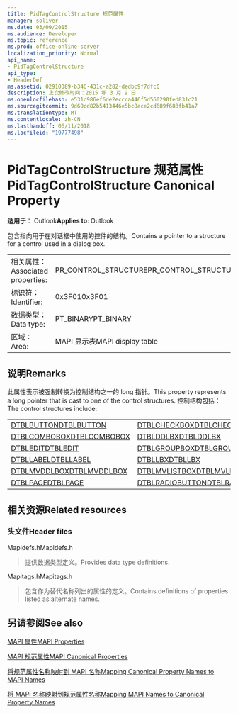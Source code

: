 ```yaml
---
title: PidTagControlStructure 规范属性
manager: soliver
ms.date: 03/09/2015
ms.audience: Developer
ms.topic: reference
ms.prod: office-online-server
localization_priority: Normal
api_name:
- PidTagControlStructure
api_type:
- HeaderDef
ms.assetid: 02910389-b346-431c-a282-dedbc9f7dfc6
description: 上次修改时间：2015 年 3 月 9 日
ms.openlocfilehash: e531c986ef6de2eccca446f5d560290fed831c21
ms.sourcegitcommit: 9d60cd82b5413446e5bc8ace2cd689f683fb41a7
ms.translationtype: MT
ms.contentlocale: zh-CN
ms.lasthandoff: 06/11/2018
ms.locfileid: "19777498"
---
```

# <a name="pidtagcontrolstructure-canonical-property"></a><span data-ttu-id="5774b-103">PidTagControlStructure 规范属性</span><span class="sxs-lookup"><span data-stu-id="5774b-103">PidTagControlStructure Canonical Property</span></span>

  
  
<span data-ttu-id="5774b-104">**适用于**： Outlook</span><span class="sxs-lookup"><span data-stu-id="5774b-104">**Applies to**: Outlook</span></span> 
  
<span data-ttu-id="5774b-105">包含指向用于在对话框中使用的控件的结构。</span><span class="sxs-lookup"><span data-stu-id="5774b-105">Contains a pointer to a structure for a control used in a dialog box.</span></span> 
  
|||
|:-----|:-----|
|<span data-ttu-id="5774b-106">相关属性：</span><span class="sxs-lookup"><span data-stu-id="5774b-106">Associated properties:</span></span>  <br/> |<span data-ttu-id="5774b-107">PR_CONTROL_STRUCTURE</span><span class="sxs-lookup"><span data-stu-id="5774b-107">PR_CONTROL_STRUCTURE</span></span>  <br/> |
|<span data-ttu-id="5774b-108">标识符：</span><span class="sxs-lookup"><span data-stu-id="5774b-108">Identifier:</span></span>  <br/> |<span data-ttu-id="5774b-109">0x3F01</span><span class="sxs-lookup"><span data-stu-id="5774b-109">0x3F01</span></span>  <br/> |
|<span data-ttu-id="5774b-110">数据类型：</span><span class="sxs-lookup"><span data-stu-id="5774b-110">Data type:</span></span>  <br/> |<span data-ttu-id="5774b-111">PT_BINARY</span><span class="sxs-lookup"><span data-stu-id="5774b-111">PT_BINARY</span></span>  <br/> |
|<span data-ttu-id="5774b-112">区域：</span><span class="sxs-lookup"><span data-stu-id="5774b-112">Area:</span></span>  <br/> |<span data-ttu-id="5774b-113">MAPI 显示表</span><span class="sxs-lookup"><span data-stu-id="5774b-113">MAPI display table</span></span>  <br/> |
   
## <a name="remarks"></a><span data-ttu-id="5774b-114">说明</span><span class="sxs-lookup"><span data-stu-id="5774b-114">Remarks</span></span>

<span data-ttu-id="5774b-115">此属性表示被强制转换为控制结构之一的 long 指针。</span><span class="sxs-lookup"><span data-stu-id="5774b-115">This property represents a long pointer that is cast to one of the control structures.</span></span> <span data-ttu-id="5774b-116">控制结构包括：</span><span class="sxs-lookup"><span data-stu-id="5774b-116">The control structures include:</span></span>
  
|||
|:-----|:-----|
|[<span data-ttu-id="5774b-117">DTBLBUTTON</span><span class="sxs-lookup"><span data-stu-id="5774b-117">DTBLBUTTON</span></span>](dtblbutton.md) <br/> |[<span data-ttu-id="5774b-118">DTBLCHECKBOX</span><span class="sxs-lookup"><span data-stu-id="5774b-118">DTBLCHECKBOX</span></span>](dtblcheckbox.md) <br/> |
|[<span data-ttu-id="5774b-119">DTBLCOMBOBOX</span><span class="sxs-lookup"><span data-stu-id="5774b-119">DTBLCOMBOBOX</span></span>](dtblcombobox.md) <br/> |[<span data-ttu-id="5774b-120">DTBLDDLBX</span><span class="sxs-lookup"><span data-stu-id="5774b-120">DTBLDDLBX</span></span>](dtblddlbx.md) <br/> |
|[<span data-ttu-id="5774b-121">DTBLEDIT</span><span class="sxs-lookup"><span data-stu-id="5774b-121">DTBLEDIT</span></span>](dtbledit.md) <br/> |[<span data-ttu-id="5774b-122">DTBLGROUPBOX</span><span class="sxs-lookup"><span data-stu-id="5774b-122">DTBLGROUPBOX</span></span>](dtblgroupbox.md) <br/> |
|[<span data-ttu-id="5774b-123">DTBLLABEL</span><span class="sxs-lookup"><span data-stu-id="5774b-123">DTBLLABEL</span></span>](dtbllabel.md) <br/> |[<span data-ttu-id="5774b-124">DTBLLBX</span><span class="sxs-lookup"><span data-stu-id="5774b-124">DTBLLBX</span></span>](dtbllbx.md) <br/> |
|[<span data-ttu-id="5774b-125">DTBLMVDDLBOX</span><span class="sxs-lookup"><span data-stu-id="5774b-125">DTBLMVDDLBOX</span></span>](dtblmvddlbox.md) <br/> |[<span data-ttu-id="5774b-126">DTBLMVLISTBOX</span><span class="sxs-lookup"><span data-stu-id="5774b-126">DTBLMVLISTBOX</span></span>](dtblmvlistbox.md) <br/> |
|[<span data-ttu-id="5774b-127">DTBLPAGE</span><span class="sxs-lookup"><span data-stu-id="5774b-127">DTBLPAGE</span></span>](dtblpage.md) <br/> |[<span data-ttu-id="5774b-128">DTBLRADIOBUTTON</span><span class="sxs-lookup"><span data-stu-id="5774b-128">DTBLRADIOBUTTON</span></span>](dtblradiobutton.md) <br/> |
   
## <a name="related-resources"></a><span data-ttu-id="5774b-129">相关资源</span><span class="sxs-lookup"><span data-stu-id="5774b-129">Related resources</span></span>

### <a name="header-files"></a><span data-ttu-id="5774b-130">头文件</span><span class="sxs-lookup"><span data-stu-id="5774b-130">Header files</span></span>

<span data-ttu-id="5774b-131">Mapidefs.h</span><span class="sxs-lookup"><span data-stu-id="5774b-131">Mapidefs.h</span></span>
  
> <span data-ttu-id="5774b-132">提供数据类型定义。</span><span class="sxs-lookup"><span data-stu-id="5774b-132">Provides data type definitions.</span></span>
    
<span data-ttu-id="5774b-133">Mapitags.h</span><span class="sxs-lookup"><span data-stu-id="5774b-133">Mapitags.h</span></span>
  
> <span data-ttu-id="5774b-134">包含作为替代名称列出的属性的定义。</span><span class="sxs-lookup"><span data-stu-id="5774b-134">Contains definitions of properties listed as alternate names.</span></span>
    
## <a name="see-also"></a><span data-ttu-id="5774b-135">另请参阅</span><span class="sxs-lookup"><span data-stu-id="5774b-135">See also</span></span>



[<span data-ttu-id="5774b-136">MAPI 属性</span><span class="sxs-lookup"><span data-stu-id="5774b-136">MAPI Properties</span></span>](mapi-properties.md)
  
[<span data-ttu-id="5774b-137">MAPI 规范属性</span><span class="sxs-lookup"><span data-stu-id="5774b-137">MAPI Canonical Properties</span></span>](mapi-canonical-properties.md)
  
[<span data-ttu-id="5774b-138">将规范属性名称映射到 MAPI 名称</span><span class="sxs-lookup"><span data-stu-id="5774b-138">Mapping Canonical Property Names to MAPI Names</span></span>](mapping-canonical-property-names-to-mapi-names.md)
  
[<span data-ttu-id="5774b-139">将 MAPI 名称映射到规范属性名称</span><span class="sxs-lookup"><span data-stu-id="5774b-139">Mapping MAPI Names to Canonical Property Names</span></span>](mapping-mapi-names-to-canonical-property-names.md)


